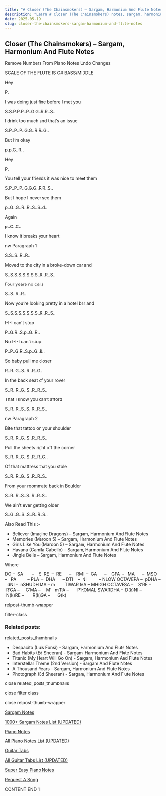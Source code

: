 ```yaml
---
title: "# Closer (The Chainsmokers) – Sargam, Harmonium And Flute Notes"
description: "Learn # Closer (The Chainsmokers) notes, sargam, harmonium notations and flute notes. Easy step-by-step tutorial for beginners."
date: 2025-05-19
slug: closer-the-chainsmokers-sargam-harmonium-and-flute-notes
---
```


## Closer (The Chainsmokers) – Sargam, Harmonium And Flute Notes

Remove Numbers From Piano Notes
Undo Changes

SCALE OF THE FLUTE IS G# BASS/MIDDLE

Hey

P.

I was doing just fine before I met you

S.S.P.P.P..P..G.G..R.R..S..

I drink too much and that’s an issue

S.P..P..P..G.G..R.R..G..

But I’m okay

p.p.G..R..

Hey

P.

You tell your friends it was nice to meet them

S.P..P..P..G.G.G..R.R..S..

But I hope I never see them

p..G..G..R..R..S..S..d..

Again

p..G..G..

I know it breaks your heart

nw Paragraph 1

S.S..S..R..R..

Moved to the city in a broke-down car and

S..S.S.S.S.S.S.S..R..R..S..

Four years no calls

S..S..R..R..

Now you’re looking pretty in a hotel bar and

S..S.S.S.S.S.S.S..R..R..S..

I-I-I can’t stop

P..G.R..S.p..G..R..

No I-I-I can’t stop

P..P..G.R..S.p..G..R..

So baby pull me closer

R..R..G..S..R..R..G..

In the back seat of your rover

S..R..R..G..S..R..R..S..

That I know you can’t afford

S..R..R..S..S..R..R..S..

nw Paragraph 2

Bite that tattoo on your shoulder

S..R..R..G..S..R..R..S..

Pull the sheets right off the corner

S..R..R..G..S..R..R..G..

Of that mattress that you stole

S..R..R..G..S..R..R..S..

From your roommate back in Boulder

S..R..R..S..S..R..R..S..

We ain’t ever getting older

S..G..G..S..S..R..R..S..

Also Read This :-

* Believer (Imagine Dragons) – Sargam, Harmonium And Flute Notes
* Memories (Maroon 5) – Sargam, Harmonium And Flute Notes
* Girls Like You (Maroon 5) – Sargam, Harmonium And Flute Notes
* Havana (Camila Cabello) – Sargam, Harmonium And Flute Notes
* Jingle Bells – Sargam, Harmonium And Flute Notes

Where

DO –  SA       –    S  RE  –  RE      –    RMI  –  GA      –    GFA  –   MA      –  MSO  –   PA         – PLA  –  DHA      – DTI    –  NI          – NLOW OCTAVEPA –  pDHA –  dNI –  nSHUDH MA – m        TIWAR MA – MHIGH OCTAVESA –    S’RE –     R’GA –     G’MA –     M’   m’PA –       P’KOMAL SWARDHA –  D(k)NI –       N(k)RE –       R(k)GA –      G(k)

relpost-thumb-wrapper

filter-class

### Related posts:

related_posts_thumbnails

* Despacito (Luis Fonsi) - Sargam, Harmonium And Flute Notes
* Bad Habits (Ed Sheeran) - Sargam, Harmonium And Flute Notes
* Titanic (My Heart Will Go On) - Sargam, Harmonium And Flute Notes
* Interstellar Theme (2nd Version) - Sargam And Flute Notes
* A Thousand Years - Sargam, Harmonium And Flute Notes
* Photograph (Ed Sheeran) - Sargam, Harmonium And Flute Notes

close related_posts_thumbnails

close filter class

close relpost-thumb-wrapper

[Sargam Notes](/sargam-notes.html)

[1000+ Sargam Notes List (UPDATED)](/all-songs-list-sargam-notes.html)

[Piano Notes](/piano-notes.html)

[All Piano Notes List (UPDATED)](/all-songs-list-piano-notes.html)

[Guitar Tabs](/guitar-tabs.html)

[All Guitar Tabs List (UPDATED)](/all-songs-list-guitar-tabs.html)

[Super Easy Piano Notes](https://studywall.in/)

[Request A Song](/request-a-song.html)

CONTENT END 1

